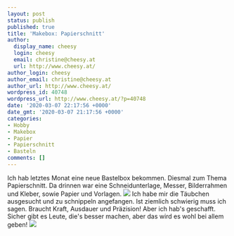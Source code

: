 ```yaml
---
layout: post
status: publish
published: true
title: 'Makebox: Papierschnitt'
author:
  display_name: cheesy
  login: cheesy
  email: christine@cheesy.at
  url: http://www.cheesy.at/
author_login: cheesy
author_email: christine@cheesy.at
author_url: http://www.cheesy.at/
wordpress_id: 40748
wordpress_url: http://www.cheesy.at/?p=40748
date: '2020-03-07 22:17:56 +0000'
date_gmt: '2020-03-07 21:17:56 +0000'
categories:
- Hobby
- Makebox
- Papier
- Papierschnitt
- Basteln
comments: []
---
```

Ich hab letztes Monat eine neue Bastelbox bekommen. Diesmal zum Thema Papierschnitt. Da drinnen war eine Schneidunterlage, Messer, Bilderrahmen und Kleber, sowie Papier und Vorlagen.
![](http://www.cheesy.at/wp-content/uploads/Paper-Cutting-001.jpg)
Ich habe mir die Täubchen ausgesucht und zu schnippeln angefangen. Ist ziemlich schwierig muss ich sagen. Braucht Kraft, Ausdauer und Präzision! Aber ich hab's geschafft. Sicher gibt es Leute, die's besser machen, aber das wird es wohl bei allem geben!
[![](http://www.cheesy.at/wp-content/uploads/Paper-Cutting-003.jpg)](http://www.cheesy.at/fotos/kunstwerke/makebox/paper-cutting/)
